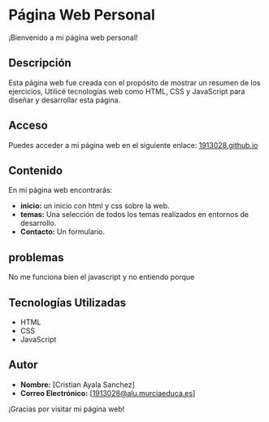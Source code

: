 # Página Web Personal

¡Bienvenido a mi página web personal!

## Descripción

Esta página web fue creada con el propósito de mostrar un resumen de los ejercicios, Utilicé tecnologías web como HTML, CSS y JavaScript para diseñar y desarrollar esta página.

## Acceso

Puedes acceder a mi página web en el siguiente enlace: [1913028.github.io](https://1913028.github.io)

## Contenido

En mi página web encontrarás:

- **inicio:** un inicio con html y css sobre la web.
- **temas:** Una selección de todos los temas realizados en entornos de desarrollo.
- **Contacto:** Un formulario.

## problemas

No me funciona bien el javascript y no entiendo porque
## Tecnologías Utilizadas

- HTML
- CSS
- JavaScript

## Autor

- **Nombre:** [Cristian Ayala Sanchez]
- **Correo Electrónico:** [1913028@alu.murciaeduca.es]

¡Gracias por visitar mi página web!

